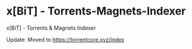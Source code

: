 # x[BiT] - Torrents-Magnets-Indexer
x[BiT] - Torrents &amp; Magnets Indexer

Update: Moved to https://torrentcore.xyz/index
